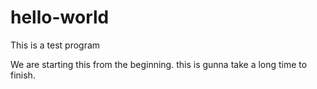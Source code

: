 # hello-world
This is a test program

We are starting this from the beginning. this is gunna take a long time to finish.

